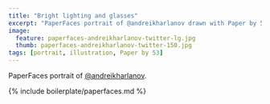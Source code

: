 ```yaml
---
title: "Bright lighting and glasses"
excerpt: "PaperFaces portrait of @andreikharlanov drawn with Paper by 53 on an iPad."
image: 
  feature: paperfaces-andreikharlanov-twitter-lg.jpg
  thumb: paperfaces-andreikharlanov-twitter-150.jpg
tags: [portrait, illustration, Paper by 53]
---
```


PaperFaces portrait of [@andreikharlanov](http://twitter.com/andreikharlanov).

{% include boilerplate/paperfaces.md %}